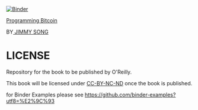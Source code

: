 
[![Binder](https://mybinder.org/badge_logo.svg)](https://mybinder.org/v2/gh/iLoveBayesianAI/BitcoinProgramming.git/master)

[Programming Bitcoin](https://learning.oreilly.com/library/view/programming-bitcoin/9781492031482/)

BY[ JIMMY SONG](https://github.com/jimmysong)

# LICENSE

Repository for the book to be published by O'Reilly.

This book will be licensed under [CC-BY-NC-ND](https://creativecommons.org/licenses/by-nc-nd/4.0/legalcode) once the book is published.

for Binder Examples please see https://github.com/binder-examples?utf8=%E2%9C%93
